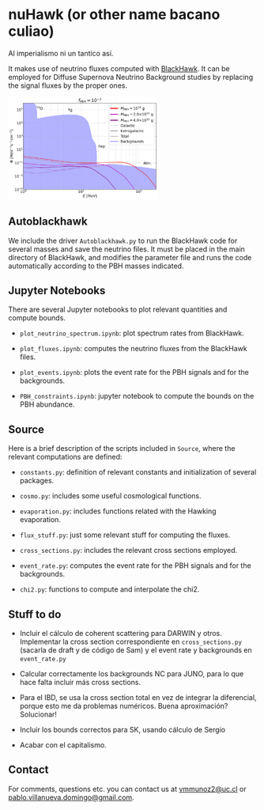 # nuHawk (or other name bacano culiao)

Al imperialismo ni un tantico así.

It makes use of neutrino fluxes computed with [BlackHawk](https://blackhawk.hepforge.org/).
It can be employed for Diffuse Supernova Neutrino Background studies by replacing the signal fluxes by the proper ones.

<img src="figures/fluxes_DM.png" style="width:60%">


## Autoblackhawk

We include the driver `Autoblackhawk.py` to run the BlackHawk code for several masses and save the neutrino files. It must be placed in the main directory of BlackHawk, and modifies the parameter file and runs the code automatically according to the PBH masses indicated.


## Jupyter Notebooks

There are several Jupyter notebooks to plot relevant quantities and compute bounds.

- `plot_neutrino_spectrum.ipynb`: plot spectrum rates from BlackHawk.

- `plot_fluxes.ipynb`: computes the neutrino fluxes from the BlackHawk files.

- `plot_events.ipynb`: plots the event rate for the PBH signals and for the backgrounds.

- `PBH_constraints.ipynb`: jupyter notebook to compute the bounds on the PBH abundance.


## Source

Here is a brief description of the scripts included in `Source`, where the relevant computations are defined:

- `constants.py`: definition of relevant constants and initialization of several packages.

- `cosmo.py`: includes some useful cosmological functions.

- `evaporation.py`: includes functions related with the Hawking evaporation.

- `flux_stuff.py`: just some relevant stuff for computing the fluxes.

- `cross_sections.py`: includes the relevant cross sections employed.

- `event_rate.py`: computes the event rate for the PBH signals and for the backgrounds.

- `chi2.py`: functions to compute and interpolate the chi2.


## Stuff to do

- Incluir el cálculo de coherent scattering para DARWIN y otros. Implementar la cross section correspondiente en `cross_sections.py` (sacarla de draft y de código de Sam) y el event rate y backgrounds en `event_rate.py`

- Calcular correctamente los backgrounds NC para JUNO, para lo que hace falta incluir más cross sections.

- Para el IBD, se usa la cross section total en vez de integrar la diferencial, porque esto me da problemas numéricos. Buena aproximación? Solucionar!

- Incluir los bounds correctos para SK, usando cálculo de Sergio

- Acabar con el capitalismo.


## Contact

For comments, questions etc. you can contact us at <vmmunoz2@uc.cl> or <pablo.villanueva.domingo@gmail.com>.
